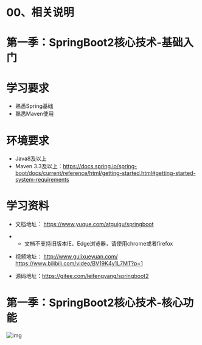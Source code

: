 # 00、相关说明

# 第一季：SpringBoot2核心技术-基础入门

# 学习要求

- 熟悉Spring基础
- 熟悉Maven使用

# 环境要求

- Java8及以上
- Maven 3.3及以上：https://docs.spring.io/spring-boot/docs/current/reference/html/getting-started.html#getting-started-system-requirements

# 学习资料

- 文档地址： https://www.yuque.com/atguigu/springboot

- - 文档不支持旧版本IE、Edge浏览器，请使用chrome或者firefox

- 视频地址： http://www.gulixueyuan.com/    https://www.bilibili.com/video/BV19K4y1L7MT?p=1
- 源码地址：https://gitee.com/leifengyang/springboot2

# 第一季：SpringBoot2核心技术-核心功能

![img](https://cdn.nlark.com/yuque/0/2020/png/1354552/1602997544936-57c91eb5-89fb-4ab7-a15d-dd761ae6e0d8.png)

